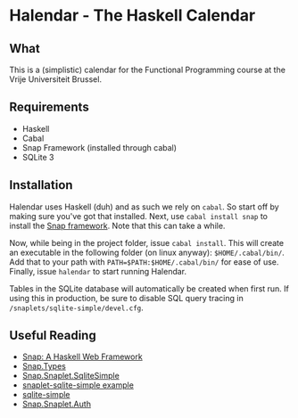 # Halendar - The Haskell Calendar

## What

This is a (simplistic) calendar for the Functional Programming course at the
Vrije Universiteit Brussel.

## Requirements

* Haskell
* Cabal
* Snap Framework (installed through cabal)
* SQLite 3

## Installation

Halendar uses Haskell (duh) and as such we rely on `cabal`. So start off by
making sure you've got that installed. Next, use `cabal install snap` to install
the [Snap framework](http://snapframework.com/). Note that this can take a
while.

Now, while being in the project folder, issue `cabal install`. This will create
an executable in the following folder (on linux anyway): `$HOME/.cabal/bin/`.
Add that to your path with `PATH=$PATH:$HOME/.cabal/bin/` for ease of use.
Finally, issue `halendar` to start running Halendar.

Tables in the SQLite database will automatically be created when first run. If
using this in production, be sure to disable SQL query tracing in
`/snaplets/sqlite-simple/devel.cfg`.

## Useful Reading

* [Snap: A Haskell Web Framework](http://snapframework.com/)
* [Snap.Types](http://hackage.haskell.org/package/snap-core-0.1.2/docs/Snap-Types.html)
* [Snap.Snaplet.SqliteSimple](http://hackage.haskell.org/package/snaplet-sqlite-simple-0.4.5/docs/Snap-Snaplet-SqliteSimple.html)
* [snaplet-sqlite-simple example](https://github.com/nurpax/snaplet-sqlite-simple/tree/master/example)
* [sqlite-simple](https://github.com/nurpax/sqlite-simple)
* [Snap.Snaplet.Auth](http://hackage.haskell.org/package/snap-0.6.0.2/docs/Snap-Snaplet-Auth.html)

